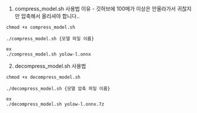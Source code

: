 1. compress_model.sh 사용법
이유 - 깃허브에 100메가 이상은 안올라가서 귀찮지만 압축해서 올리셔야 합니다..
```
chmod +x compress_model.sh

./compress_model.sh {모델 파일 이름}

ex
./compress_model.sh yolow-l.onnx
```

2. decompress_model.sh 사용법
```
chmod +x decompress_model.sh

./decompress_model.sh {모델 압축 파일 이름}

ex
./decompress_model.sh yolow-l.onnx.7z
```